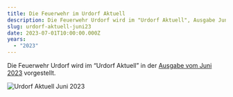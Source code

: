 ```yaml
---
title: Die Feuerwehr im Urdorf Aktuell
description: Die Feuerwehr Urdorf wird im "Urdorf Aktuell", Ausgabe Juni 2023 vorgestellt.
slug: urdorf-aktuell-juni23
date: 2023-07-01T10:00:00.000Z
years:
  - "2023"
---
```

Die Feuerwehr Urdorf wird im “Urdorf Aktuell” in der [Ausgabe vom Juni 2023](https://www.urdorf.ch/_docn/4510532/Urdorf_aktuell_Juni_2023_Web_Version.pdf) vorgestellt.

![Urdorf Aktuell Juni 2023](urdorf-aktuell-juni-2023.png)